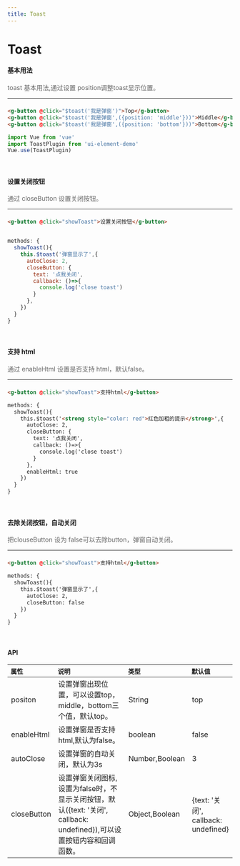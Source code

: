 ```yaml
---
title: Toast
---
```


# Toast
#### 基本用法
<p style="font-size: 14px; color: #666">toast 基本用法,通过设置 position调整toast显示位置。</p>
<hr style="margin-bottom: 1.5em;">
<toast-demo/>

``` html
<g-button @click="$toast('我是弹窗')">Top</g-button>
<g-button @click="$toast('我是弹窗',({position: 'middle'}))">Middle</g-button>
<g-button @click="$toast('我是弹窗',({position: 'bottom'}))">Bottom</g-button>
```
```js
import Vue from 'vue'
import ToastPlugin from 'ui-element-demo'
Vue.use(ToastPlugin)
```
<br>

#### 设置关闭按钮
<p style="font-size: 14px; color: #666">通过 closeButton 设置关闭按钮。</p>
<hr style="margin-bottom: 1.5em;">
<toast-clousebutton/>

``` html
<g-button @click="showToast">设置关闭按钮</g-button>
```

```js

methods: {
  showToast(){
    this.$toast('弹窗显示了',{
      autoClose: 2,
      closeButton: {
        text: '点我关闭',
        callback: ()=>{
          console.log('close toast')
        }
      },
    })
  }
}
```
<br>

#### 支持 html
<p style="font-size: 14px; color: #666">通过 enableHtml 设置是否支持 html，默认false。</p>
<hr style="margin-bottom: 1.5em;">
<toast-html/>

``` html
<g-button @click="showToast">支持html</g-button>

methods: {
  showToast(){
    this.$toast('<strong style="color: red">红色加粗的提示</strong>',{
      autoClose: 2,
      closeButton: {
        text: '点我关闭',
        callback: ()=>{
          console.log('close toast')
        }
      },
      enableHtml: true
    })
  }
}
```
<br>

#### 去除关闭按钮，自动关闭
<p style="font-size: 14px; color: #666">把clouseButton 设为 false可以去除button，弹窗自动关闭。</p>
<hr style="margin-bottom: 1.5em;">
<toast-noclose/>

``` html
<g-button @click="showToast">支持html</g-button>

methods: {
  showToast(){
    this.$toast('弹窗显示了',{
      autoClose: 2,
      closeButton: false
    })
  }
}
```
<br>

#### API
  <table>
    <thead style="font-size: 14px; text-align: left;" >
    <th style="width: 20%;  ">属性</th>
    <th style="width: 56%;  ">说明</th>
    <th style="width: 14%;  ">类型</th>
    <th style="width: 20%;  ">默认值</th>
    </thead>
    <tbody >
    <tr>
      <td style=" ">positon</td>
      <td style=" ">设置弹窗出现位置，可以设置top，middle，bottom三个值，默认top。</td>
      <td style=" ">String</td>
      <td style=" ">top</td>
    </tr>
    <tr>
      <td style=" ">enableHtml</td>
      <td style=" ">设置弹窗是否支持html,默认为false。</td>
      <td style=" ">boolean</td>
      <td style=" ">false</td>
    </tr>
    <tr>
      <td style=" ">autoClose</td>
      <td style=" ">设置弹窗的自动关闭，默认为3s</td>
      <td style=" ">Number,Boolean</td>
      <td style=" ">3</td>
    </tr>
    <tr>
      <td style=" ">closeButton</td>
      <td style=" ">设置弹窗关闭图标,设置为false时，不显示关闭按钮，默认({text: '关闭',
        callback: undefined}),可以设置按钮内容和回调函数。</td>
      <td style=" ">Object,Boolean</td>
      <td style=" ">{text: '关闭',
        callback: undefined}</td>
    </tr>
    </tbody>
  </table>
